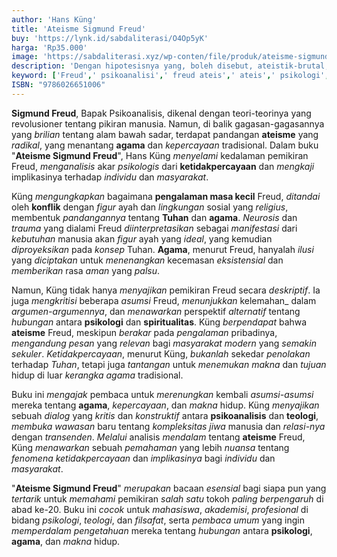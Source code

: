 ```yaml
---
author: 'Hans Küng'
title: 'Ateisme Sigmund Freud'
buy: 'https://lynk.id/sabdaliterasi/O4Op5yK'
harga: 'Rp35.000'
image: 'https://sabdaliterasi.xyz/wp-conten/file/produk/ateisme-sigmund-freud.jpg'
description: 'Dengan hipotesisnya yang, boleh disebut, ateistik-brutal, Sigmund Freud berlabuh pada kesimpulan ekstrem bahwa simbol-simbol dan ritual-ritual agama.'
keyword: ['Freud',' psikoanalisi',' freud ateis',' ateis',' psikologi',' psikologi ateis']
ISBN: "9786026651006"
---
```

<p><strong>Sigmund Freud</strong>, Bapak Psikoanalisis, dikenal dengan teori-teorinya yang revolusioner tentang pikiran manusia. Namun, di balik gagasan-gagasannya yang <em>brilian</em> tentang alam bawah sadar, terdapat pandangan <strong>ateisme</strong> yang <em>radikal</em>, yang menantang <strong>agama</strong> dan <em>kepercayaan</em> tradisional. Dalam buku "<strong>Ateisme Sigmund Freud</strong>", Hans Küng <em>menyelami</em> kedalaman pemikiran Freud, <em>menganalisis</em> akar <em>psikologis</em> dari <strong>ketidakpercayaan</strong> dan <em>mengkaji</em> implikasinya terhadap <em>individu</em> dan <em>masyarakat</em>.</p><p>Küng <em>mengungkapkan</em> bagaimana <strong>pengalaman masa kecil</strong> Freud, <em>ditandai</em> oleh <strong>konflik</strong> dengan <em>figur</em> ayah dan <em>lingkungan</em> sosial yang <em>religius</em>, membentuk <em>pandangannya</em> tentang <strong>Tuhan</strong> dan <strong>agama</strong>. <em>Neurosis</em> dan <em>trauma</em> yang dialami Freud <em>diinterpretasikan</em> sebagai <em>manifestasi</em> dari <em>kebutuhan</em> manusia akan <em>figur</em> ayah yang <em>ideal</em>, yang kemudian <em>diproyeksikan</em> pada <em>konsep</em> Tuhan. <strong>Agama</strong>, menurut Freud, hanyalah <em>ilusi</em> yang <em>diciptakan</em> untuk <em>menenangkan</em> kecemasan <em>eksistensial</em> dan <em>memberikan</em> rasa <em>aman</em> yang <em>palsu</em>.</p><p>Namun, Küng tidak hanya <em>menyajikan</em> pemikiran Freud secara <em>deskriptif</em>. Ia juga <em>mengkritisi</em> beberapa <em>asumsi</em> Freud, <em>menunjukkan</em> kelemahan_ dalam <em>argumen-argumennya</em>, dan <em>menawarkan</em> perspektif <em>alternatif</em> tentang <em>hubungan</em> antara <strong>psikologi</strong> dan <strong>spiritualitas</strong>. Küng <em>berpendapat</em> bahwa <strong>ateisme</strong> Freud, meskipun <em>berakar</em> pada <em>pengalaman</em> pribadinya, <em>mengandung</em> <em>pesan</em> yang <em>relevan</em> bagi <em>masyarakat modern</em> yang <em>semakin</em> <em>sekuler</em>. <em>Ketidakpercayaan</em>, menurut Küng, <em>bukanlah</em> sekedar <em>penolakan</em> terhadap <em>Tuhan</em>, tetapi juga <em>tantangan</em> untuk <em>menemukan</em> <em>makna</em> dan <em>tujuan</em> hidup di luar <em>kerangka</em> <em>agama</em> tradisional.</p><p>Buku ini <em>mengajak</em> pembaca untuk <em>merenungkan</em> kembali <em>asumsi-asumsi</em> mereka tentang <strong>agama</strong>, <em>kepercayaan</em>, dan <em>makna</em> hidup. Küng <em>menyajikan</em> sebuah <em>dialog</em> yang <em>kritis</em> dan <em>konstruktif</em> antara <strong>psikoanalisis</strong> dan <strong>teologi</strong>, <em>membuka</em> <em>wawasan</em> baru tentang <em>kompleksitas</em> <em>jiwa</em> manusia dan <em>relasi-nya</em> dengan <em>transenden</em>. <em>Melalui</em> analisis <em>mendalam</em> tentang <strong>ateisme</strong> Freud, Küng <em>menawarkan</em> sebuah <em>pemahaman</em> yang lebih <em>nuansa</em> tentang <em>fenomena</em> <em>ketidakpercayaan</em> dan <em>implikasinya</em> bagi <em>individu</em> dan <em>masyarakat</em>.</p><p>"<strong>Ateisme Sigmund Freud</strong>" <em>merupakan</em> bacaan <em>esensial</em> bagi siapa pun yang <em>tertarik</em> untuk <em>memahami</em> pemikiran <em>salah satu</em> tokoh <em>paling</em> <em>berpengaruh</em> di abad ke-20. Buku ini <em>cocok</em> untuk <em>mahasiswa</em>, <em>akademisi</em>, <em>profesional</em> di bidang <em>psikologi</em>, <em>teologi</em>, dan <em>filsafat</em>, serta <em>pembaca umum</em> yang ingin <em>memperdalam</em> <em>pengetahuan</em> mereka tentang <em>hubungan</em> antara <strong>psikologi</strong>, <strong>agama</strong>, dan <em>makna</em> hidup.</p>

